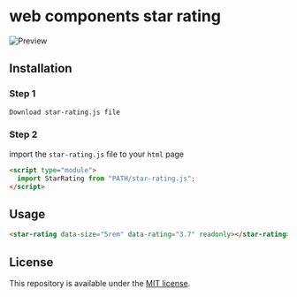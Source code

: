 # web components star rating

![Preview](https://some-public.s3.us-west-2.amazonaws.com/star-rating.png)

## Installation

### Step 1

```sh
Download star-rating.js file
```

### Step 2

import the `star-rating.js` file to your `html` page

```html
<script type="module">
  import StarRating from "PATH/star-rating.js";
</script>
```

## Usage

```html
<star-rating data-size="5rem" data-rating="3.7" readonly></star-rating>
```

## License

This repository is available under the [MIT license](LICENSE).
